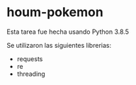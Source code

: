 # houm-pokemon

Esta tarea fue hecha usando Python 3.8.5

Se utilizaron las siguientes librerias:
- requests
- re
- threading

